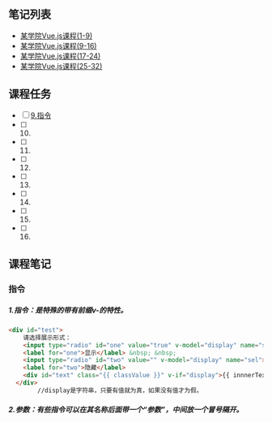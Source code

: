 ## 笔记列表
* [某学院Vue.js课程(1-9)](https://github.com/honglyan/demo/blob/master/Vue.js/vuejs1.0-advance-doc-1.md)  
* [某学院Vue.js课程(9-16)](https://github.com/honglyan/demo/blob/master/Vue.js/vuejs1.0-advance-doc-2.md)  
* [某学院Vue.js课程(17-24)](https://github.com/honglyan/demo/blob/master/Vue.js/vuejs1.0-advance-doc-3.md)
* [某学院Vue.js课程(25-32)](https://github.com/honglyan/demo/blob/master/Vue.js/vuejs1.0-advance-doc-4.md)


## 课程任务
- [ ] [9.指令](https://github.com/honglyan/demo/blob/master/Vue.js/vuejs1.0-advance-doc-2.md#指令)
- [ ] 10.
- [ ] 11.
- [ ] 12.
- [ ] 13.
- [ ] 14.
- [ ] 15.
- [ ] 16.  

## 课程笔记  
### 指令
##### 1.指令：是特殊的带有前缀v-的特性。
```html
<div id="test">
    请选择展示形式：
    <input type="radio" id="one" value="true" v-model="display" name="sel">
    <label for="one">显示</label> &nbsp; &nbsp;
    <input type="radio" id="two" value="" v-model="display" name="sel">
    <label for="two">隐藏</label>
    <div id="text" class="{{ classValue }}" v-if="display">{{ innnerText }}</div>
  </div>
        //display是字符串，只要有值就为真，如果没有值才为假。
```
##### 2.参数：有些指令可以在其名称后面带一个“参数”，中间放一个冒号隔开。
